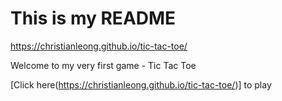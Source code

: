 # This is my README

https://christianleong.github.io/tic-tac-toe/

Welcome to my very first game - Tic Tac Toe

[Click here(https://christianleong.github.io/tic-tac-toe/)] to play

